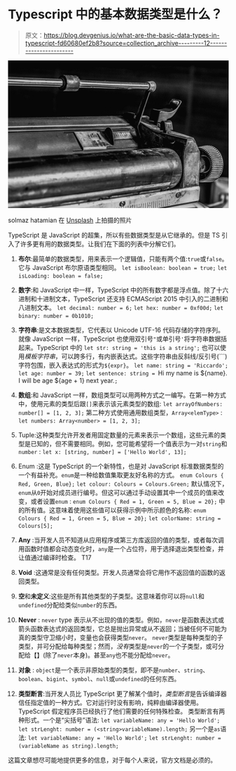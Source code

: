 # Typescript 中的基本数据类型是什么？

> 原文：<https://blog.devgenius.io/what-are-the-basic-data-types-in-typescript-fd60680ef2b8?source=collection_archive---------12----------------------->

![](img/f6923c16e08fcb271e6fbabac8637de9.png)

solmaz hatamian 在 [Unsplash](https://unsplash.com?utm_source=medium&utm_medium=referral) 上拍摄的照片

TypeScript 是 JavaScript 的超集，所以有些数据类型是从它继承的。但是 TS 引入了许多更有用的数据类型。让我们在下面的列表中分解它们。

1.  **布尔**:最简单的数据类型，用来表示一个逻辑值，只能有两个值:`true`或`false`。它与 JavaScript 布尔原语类型相同。
    `let isBoolean: boolean = true;`
    `let isLoading: boolean = false;`
2.  **数字**:和 JavaScript 中一样，TypeScript 中的所有数字都是浮点值。除了十六进制和十进制文本，TypeScript 还支持 ECMAScript 2015 中引入的二进制和八进制文本。
    `let decimal: number = 6;`
    `let hex: number = 0xf00d;`
    `let binary: number = 0b1010;`
    
3.  **字符串**:是文本数据类型，它代表以 Unicode UTF-16 代码存储的字符序列。就像 JavaScript 一样，TypeScript 也使用双引号`"`或单引号`'`将字符串数据括起来。TypeScript 中的
    `let str: string = 'this is a string';` 也可以使用*模板字符串*，可以跨多行，有内嵌表达式。这些字符串由反斜线/反引号(```)字符包围，嵌入表达式的形式为`${expr}`。
    `let name: string = 'Riccardo';`
    `let age: number = 39;`
    `let sentence: string = `Hi my name is ${name}.`
    `I will be age ${age + 1} next year.`;`
4.  **数组**:和 JavaScript 一样，数组类型可以用两种方式之一编写。在第一种方式中，使用元素的类型后跟`[]`来表示该元素类型的数组:
    `let arrayOfNumbers: number[] = [1, 2, 3];` 第二种方式使用通用数组类型，`Array<elemType>` :
    `let numbers: Array<number> = [1, 2, 3];`
5.  Tuple:这种类型允许开发者用固定数量的元素来表示一个数组，这些元素的类型是已知的，但不需要相同。例如，您可能希望将一个值表示为一对`string`和`number` :
    `let x: [string, number] = ['Hello World', 13];`
6.  Enum :这是 TypeScript 的一个新特性，也是对 JavaScript 标准数据类型的一个有益补充。`enum`是一种给数值集取更友好名称的方式。
    `enum Colours { Red, Green, Blue};`
    `let colour: Colours = Colours.Green;` 默认情况下，`enum`从`0`开始对成员进行编号。但这可以通过手动设置其中一个成员的值来改变，或者设置`enum` :
    `enum Colours { Red = 1, Green = 5, Blue = 20};` 中的所有值。这意味着使用这些值可以获得示例中所示颜色的名称:
    `enum Colours { Red = 1, Green = 5, Blue = 20};`
    `let colorName: string = Colours[5];`
7.  **Any** :当开发人员不知道从应用程序或第三方库返回的值的类型，或者每次调用函数时值都会动态变化时，`any`是一个占位符，用于选择退出类型检查，并让值通过编译时检查。
    T17
    
8.  **Void** :这通常是没有任何类型。开发人员通常会将它用作不返回值的函数的返回类型。
9.  **空**和**未定义**:这些是所有其他类型的子类型。这意味着你可以将`null`和`undefined`分配给类似`number`的东西。
10.  **Never** : `never` type 表示从不出现的值的类型。例如，`never`是函数表达式或箭头函数表达式的返回类型，它总是抛出异常或从不返回；当被任何不可能为真的类型守卫缩小时，变量也会获得类型`never`。
    `never`类型是每种类型的子类型，并可分配给每种类型；然而，*没有*类型是`never`的一个子类型，或可分配给【】(除了`never`本身)。甚至`any`也不能分配给`never`。
11.  **对象** : `object`是一个表示非原始类型的类型，即不是`number`、`string`、`boolean`、`bigint`、`symbol`、`null`或`undefined`的任何东西。
12.  **类型断言**:当开发人员比 TypeScript 更了解某个值时，*类型断言*是告诉编译器信任指定值的一种方式。它对运行时没有影响，纯粹由编译器使用。TypeScript 假定程序员已经执行了他们需要的任何特殊检查。
    类型断言有两种形式。一个是“尖括号”语法:
    `let variableName: any = 'Hello World';`
    `let strLenght: number = (<string>variableName).length;` 另一个是`as`语法:
    `let variableName: any = 'Hello World';`
    `let strLenght: number = (variableName as string).length;`

这篇文章想尽可能地提供更多的信息，对于每个人来说，官方文档是必须的。